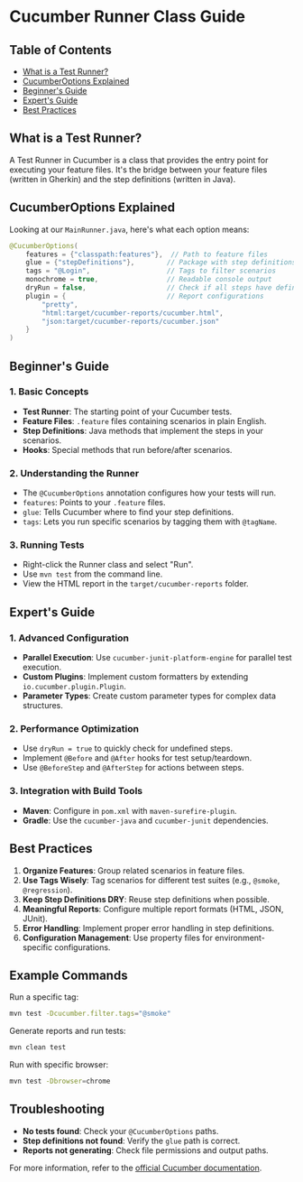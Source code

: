 # Cucumber Runner Class Guide

## Table of Contents
- [What is a Test Runner?](#what-is-a-test-runner)
- [CucumberOptions Explained](#cucumberoptions-explained)
- [Beginner's Guide](#beginners-guide)
- [Expert's Guide](#experts-guide)
- [Best Practices](#best-practices)

## What is a Test Runner?

A Test Runner in Cucumber is a class that provides the entry point for executing your feature files. 
It's the bridge between your feature files (written in Gherkin) and the step definitions (written in Java).

## CucumberOptions Explained

Looking at our `MainRunner.java`, here's what each option means:

```java
@CucumberOptions(
    features = {"classpath:features"},  // Path to feature files
    glue = {"stepDefinitions"},        // Package with step definitions
    tags = "@Login",                   // Tags to filter scenarios
    monochrome = true,                 // Readable console output
    dryRun = false,                    // Check if all steps have definitions
    plugin = {                         // Report configurations
        "pretty",
        "html:target/cucumber-reports/cucumber.html",
        "json:target/cucumber-reports/cucumber.json"
    }
)
```

## Beginner's Guide

### 1. Basic Concepts
- **Test Runner**: The starting point of your Cucumber tests.
- **Feature Files**: `.feature` files containing scenarios in plain English.
- **Step Definitions**: Java methods that implement the steps in your scenarios.
- **Hooks**: Special methods that run before/after scenarios.

### 2. Understanding the Runner
- The `@CucumberOptions` annotation configures how your tests will run.
- `features`: Points to your `.feature` files.
- `glue`: Tells Cucumber where to find your step definitions.
- `tags`: Lets you run specific scenarios by tagging them with `@tagName`.

### 3. Running Tests
- Right-click the Runner class and select "Run".
- Use `mvn test` from the command line.
- View the HTML report in the `target/cucumber-reports` folder.

## Expert's Guide

### 1. Advanced Configuration
- **Parallel Execution**: Use `cucumber-junit-platform-engine` for parallel test execution.
- **Custom Plugins**: Implement custom formatters by extending `io.cucumber.plugin.Plugin`.
- **Parameter Types**: Create custom parameter types for complex data structures.

### 2. Performance Optimization
- Use `dryRun = true` to quickly check for undefined steps.
- Implement `@Before` and `@After` hooks for test setup/teardown.
- Use `@BeforeStep` and `@AfterStep` for actions between steps.

### 3. Integration with Build Tools
- **Maven**: Configure in `pom.xml` with `maven-surefire-plugin`.
- **Gradle**: Use the `cucumber-java` and `cucumber-junit` dependencies.

## Best Practices

1. **Organize Features**: Group related scenarios in feature files.
2. **Use Tags Wisely**: Tag scenarios for different test suites (e.g., `@smoke`, `@regression`).
3. **Keep Step Definitions DRY**: Reuse step definitions when possible.
4. **Meaningful Reports**: Configure multiple report formats (HTML, JSON, JUnit).
5. **Error Handling**: Implement proper error handling in step definitions.
6. **Configuration Management**: Use property files for environment-specific configurations.

## Example Commands

Run a specific tag:
```bash
mvn test -Dcucumber.filter.tags="@smoke"
```

Generate reports and run tests:
```bash
mvn clean test
```

Run with specific browser:
```bash
mvn test -Dbrowser=chrome
```

## Troubleshooting

- **No tests found**: Check your `@CucumberOptions` paths.
- **Step definitions not found**: Verify the `glue` path is correct.
- **Reports not generating**: Check file permissions and output paths.

For more information, refer to the [official Cucumber documentation](https://cucumber.io/docs/guides/).
